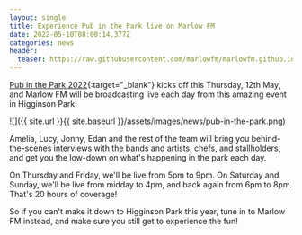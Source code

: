 ```yaml
---
layout: single
title: Experience Pub in the Park live on Marlow FM
date: 2022-05-10T08:00:14.377Z
categories: news
header:
  teaser: https://raw.githubusercontent.com/marlowfm/marlowfm.github.io/master/assets/images/logos/pub-in-the-park.png
---
```

[Pub in the Park 2022](https://www.pubintheparkuk.com/marlow){:target="_blank"} kicks off this Thursday, 12th May, and Marlow FM will be broadcasting live each day from this amazing event in Higginson Park. 

![]({{ site.url }}{{ site.baseurl }}/assets/images/news/pub-in-the-park.png)

Amelia, Lucy, Jonny, Edan and the rest of the team will bring you behind-the-scenes interviews with the bands and artists, chefs, and stallholders, and get you the low-down on what's happening in the park each day. 

On Thursday and Friday, we'll be live from 5pm to 9pm. On Saturday and Sunday, we'll be live from midday to 4pm, and back again from 6pm to 8pm. That's 20 hours of coverage! 

So if you can't make it down to Higginson Park this year, tune in to Marlow FM instead, and make sure you still get to experience the fun!
